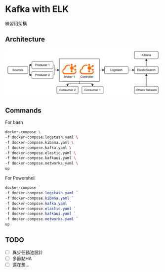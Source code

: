 # Kafka with ELK
練習用架構

## Architecture
![images](./drawio/kafka_with_elastic.png)

## Commands
For bash
``` bash
docker-compose \
-f docker-compose.logstash.yaml \
-f docker-compose.kibana.yaml \
-f docker-compose.kafka.yaml \
-f docker-compose.elastic.yaml \
-f docker-compose.kafkaui.yaml \
-f docker-compose.networks.yaml \
up
```
For Powershell
``` powershell
docker-compose `
-f docker-compose.logstash.yaml `
-f docker-compose.kibana.yaml `
-f docker-compose.kafka.yaml `
-f docker-compose.elastic.yaml `
-f docker-compose.kafkaui.yaml `
-f docker-compose.networks.yaml `
up
```

## TODO
- [ ] 異步任務池設計
- [ ] 多節點HA
- [ ] 還在想...